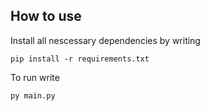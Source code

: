 ## How to use

Install all nescessary dependencies by writing 

```
pip install -r requirements.txt
```

To run write 

```
py main.py
```